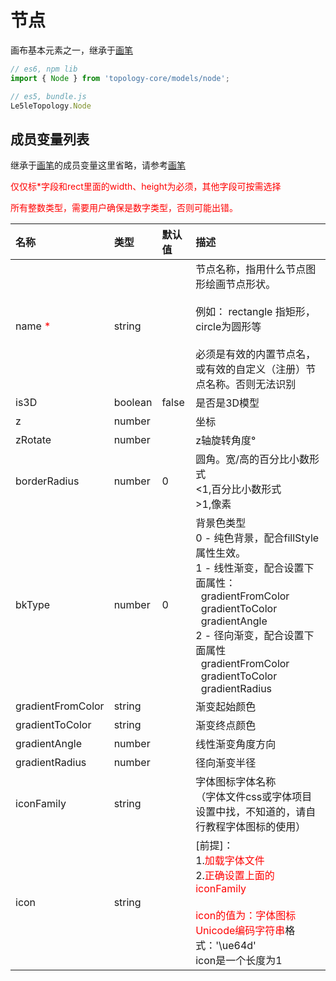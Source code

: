 # 节点

画布基本元素之一，继承于[画笔](https://www.yuque.com/alsmile/topology/pen)

```javascript
// es6, npm lib
import { Node } from 'topology-core/models/node';

// es5, bundle.js
Le5leTopology.Node

```

## 成员变量列表
继承于[画笔](https://www.yuque.com/alsmile/topology/pen)的成员变量这里省略，请参考[画笔](https://www.yuque.com/alsmile/topology/pen)

<font color=red>仅仅标*字段和rect里面的width、height为必须，其他字段可按需选择<br>

所有整数类型，需要用户确保是数字类型，否则可能出错。
</font>

|名称|类型|默认值|描述|
|:---|:---|:---|:---|
|name <font color=red>*</font>|string||节点名称，指用什么节点图形绘画节点形状。<br><br>例如： rectangle 指矩形，circle为圆形等<br><br>必须是有效的内置节点名，或有效的自定义（注册）节点名称。否则无法识别|
|is3D|boolean|false|是否是3D模型|
|z|number||坐标|
|zRotate|number||z轴旋转角度°|
|borderRadius|number|0|圆角。宽/高的百分比小数形式<br><1,百分比小数形式<br>>1,像素|
|bkType|number|0|背景色类型<br>0 - 纯色背景，配合fillStyle属性生效。<br>1 - 线性渐变，配合设置下面属性：<br>&nbsp;&nbsp;gradientFromColor<br>&nbsp;&nbsp;gradientToColor<br>&nbsp;&nbsp;gradientAngle<br>2 - 径向渐变，配合设置下面属性<br>&nbsp;&nbsp;gradientFromColor<br>&nbsp;&nbsp;gradientToColor<br>&nbsp;&nbsp;gradientRadius|
|gradientFromColor|string||渐变起始颜色|
|gradientToColor|string||渐变终点颜色|
|gradientAngle|number||线性渐变角度方向|
|gradientRadius|number||径向渐变半径|
|iconFamily|string||字体图标字体名称<br>（字体文件css或字体项目设置中找，不知道的，请自行教程字体图标的使用）|
|icon|string||[前提]：<br>1.<font color=red>加载字体文件</font><br>2.<font color=red>正确设置上面的iconFamily</font><br><br><font color=red>icon的值为：字体图标Unicode编码字符串</font>格式：'\ue64d'<br>icon是一个长度为1



